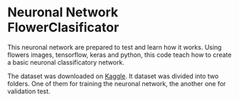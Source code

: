 # Neuronal Network FlowerClasificator
This neuronal network are prepared to test and learn how it works. Using flowers images, tensorflow, keras and python, this code teach how to create a basic neuronal classificatory network.

The dataset was downloaded on [Kaggle](https://www.kaggle.com/). It dataset was divided into two folders. One of them for training the neuronal network, the another one for validation test.
